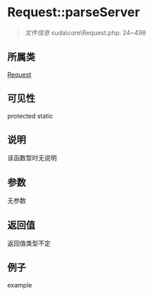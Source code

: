 # Request::parseServer

> *文件信息* suda\core\Request.php: 24~498
## 所属类 

[Request](../Request.md)

## 可见性

  protected  static
## 说明

该函数暂时无说明

## 参数

无参数

## 返回值
返回值类型不定

## 例子

example